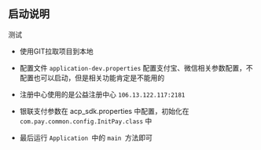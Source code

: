 ## 启动说明
测试

- 使用GIT拉取项目到本地

- 配置文件 `application-dev.properties` 配置支付宝、微信相关参数配置，不配置也可以启动，但是相关功能肯定是不能用的

- 注册中心使用的是公益注册中心 `106.13.122.117:2181`

- 银联支付参数在 acp_sdk.properties 中配置，初始化在 `com.pay.common.config.InitPay.class` 中

- 最后运行 `Application `中的 `main `方法即可
